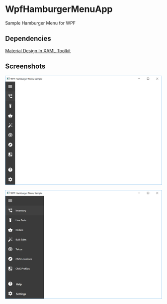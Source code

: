 # WpfHamburgerMenuApp
Sample Hamburger Menu for WPF

## Dependencies
[Material Design In XAML Toolkit](https://github.com/ButchersBoy/MaterialDesignInXamlToolkit)

## Screenshots
![](https://github.com/calloncampbell/WpfHamburgerMenuApp/raw/master/assets/menu-collapsed.png)

![](https://github.com/calloncampbell/WpfHamburgerMenuApp/raw/master/assets/menu-expanded.png)
